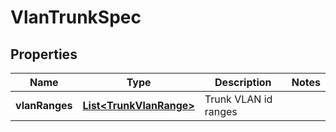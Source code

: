 # VlanTrunkSpec

## Properties
Name | Type | Description | Notes
------------ | ------------- | ------------- | -------------
**vlanRanges** | [**List&lt;TrunkVlanRange&gt;**](TrunkVlanRange.md) | Trunk VLAN id ranges | 
